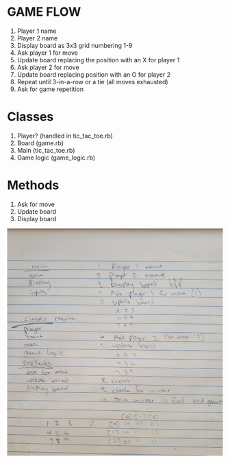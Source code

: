 # GAME FLOW
1. Player 1 name
2. Player 2 name
3. Display board as 3x3 grid numbering 1-9
4. Ask player 1 for move
5. Update board replacing the position with an X for player 1
6. Ask player 2 for move
7. Update board replacing position with an O for player 2
8. Repeat until 3-in-a-row or a tie (all moves exhausted)
9. Ask for game repetition

# Classes
1. Player? (handled in tic_tac_toe.rb)
2. Board (game.rb)
3. Main (tic_tac_toe.rb)
4. Game logic (game_logic.rb)

# Methods
1. Ask for move
2. Update board
3. Display board

![Pseudo Code](pseudo_code.jpg)